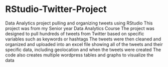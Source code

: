 # RStudio-Twitter-Project
Data Analytics project pulling and organizing tweets using RStudio
This project was from my Senior year Data Analytics Course
The project was designed to pull hundreds of tweets from Twitter based on specific variables such as keywords or hashtags
The tweets were then cleaned and organized and uploaded into an excel file showing all of the tweets and their specific data, including geolocation and when the tweets were created
The code also creates multiple wordpress tables and graphs to visualize the data
